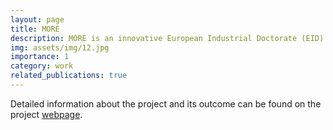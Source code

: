 ```yaml
---
layout: page
title: MORE
description: MORE is an innovative European Industrial Doctorate (EID) research and training programme.
img: assets/img/12.jpg
importance: 1
category: work
related_publications: true
---
```


Detailed information about the project and its outcome can be found on the project [webpage](https://www.more-itn.eu/).

